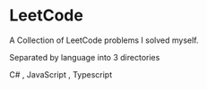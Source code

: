 # LeetCode

A Collection of LeetCode problems I solved myself.

Separated by language into 3 directories

C# , JavaScript , Typescript
